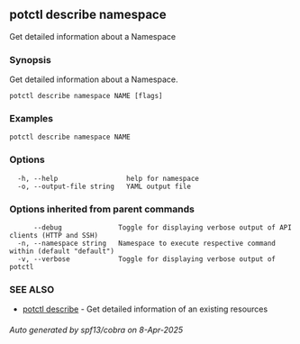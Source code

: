 ## potctl describe namespace

Get detailed information about a  Namespace

### Synopsis

Get detailed information about a Namespace.

```
potctl describe namespace NAME [flags]
```

### Examples

```
potctl describe namespace NAME
```

### Options

```
  -h, --help                 help for namespace
  -o, --output-file string   YAML output file
```

### Options inherited from parent commands

```
      --debug              Toggle for displaying verbose output of API clients (HTTP and SSH)
  -n, --namespace string   Namespace to execute respective command within (default "default")
  -v, --verbose            Toggle for displaying verbose output of potctl
```

### SEE ALSO

* [potctl describe](potctl_describe.md)	 - Get detailed information of an existing resources

###### Auto generated by spf13/cobra on 8-Apr-2025
